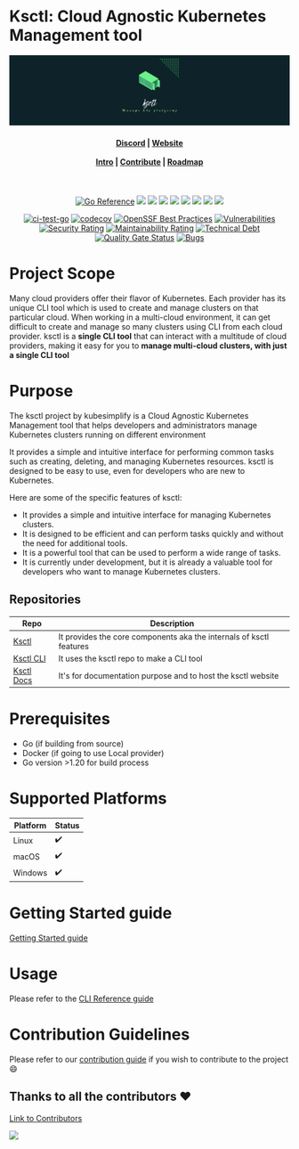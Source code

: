 # Ksctl: Cloud Agnostic Kubernetes Management tool

![CoverPage Social Media](./img/ksctl-cover.png)

<h4 align="center">
    <a href="https://discord.com/invite/kubesimplify">Discord</a> |
    <a href="https://kubesimplify.github.io/ksctl/">Website</a><br/><br/>
    <a href="https://kubesimplify.github.io/ksctl/docs/intro">Intro</a> |
    <a href="https://kubesimplify.github.io/ksctl/docs/contributions">Contribute</a> |
    <a href="https://kubesimplify.github.io/ksctl/docs/roadmap">Roadmap</a><br/><br/>
</h4>
<br>
<div align="center">
    <a href="https://pkg.go.dev/github.com/kubesimplify/ksctl"><img src="https://pkg.go.dev/badge/github.com/kubesimplify/ksctl.svg" alt="Go Reference"></a>
   <img src="https://img.shields.io/github/issues/kubesimplify/ksctl?style=for-the-badge" />
   <img src="https://img.shields.io/github/issues-pr/kubesimplify/ksctl?style=for-the-badge" />
   <img src="https://img.shields.io/github/issues-pr-closed-raw/kubesimplify/ksctl?style=for-the-badge" />
   <img src="https://img.shields.io/github/license/kubesimplify/ksctl?style=for-the-badge" />
   <img src="https://img.shields.io/github/forks/kubesimplify/ksctl?style=for-the-badge" />
   <img src="https://img.shields.io/github/stars/kubesimplify/ksctl?style=for-the-badge" />
   <img src="https://img.shields.io/github/contributors/kubesimplify/ksctl?style=for-the-badge" />
   <img src="https://img.shields.io/github/last-commit/kubesimplify/ksctl?style=for-the-badge" />
   <br>

   [![ci-test-go](https://github.com/kubesimplify/ksctl/actions/workflows/go-fmt.yaml/badge.svg)](https://github.com/kubesimplify/ksctl/actions/workflows/go-fmt.yaml)
  [![codecov](https://codecov.io/gh/kubesimplify/ksctl/branch/main/graph/badge.svg?token=QM61IOCPKC)](https://codecov.io/gh/kubesimplify/ksctl)
  [![OpenSSF Best Practices](https://bestpractices.coreinfrastructure.org/projects/7469/badge)](https://bestpractices.coreinfrastructure.org/projects/7469)
  [![Vulnerabilities](https://sonarcloud.io/api/project_badges/measure?project=kubesimplify_ksctl&metric=vulnerabilities)](https://sonarcloud.io/summary/new_code?id=kubesimplify_ksctl)
  [![Security Rating](https://sonarcloud.io/api/project_badges/measure?project=kubesimplify_ksctl&metric=security_rating)](https://sonarcloud.io/summary/new_code?id=kubesimplify_ksctl)
  [![Maintainability Rating](https://sonarcloud.io/api/project_badges/measure?project=kubesimplify_ksctl&metric=sqale_rating)](https://sonarcloud.io/summary/new_code?id=kubesimplify_ksctl)
  [![Technical Debt](https://sonarcloud.io/api/project_badges/measure?project=kubesimplify_ksctl&metric=sqale_index)](https://sonarcloud.io/summary/new_code?id=kubesimplify_ksctl)
  [![Quality Gate Status](https://sonarcloud.io/api/project_badges/measure?project=kubesimplify_ksctl&metric=alert_status)](https://sonarcloud.io/summary/new_code?id=kubesimplify_ksctl)
  [![Bugs](https://sonarcloud.io/api/project_badges/measure?project=kubesimplify_ksctl&metric=bugs)](https://sonarcloud.io/summary/new_code?id=kubesimplify_ksctl)

</div>




# Project Scope

Many cloud providers offer their flavor of Kubernetes. Each provider has its unique CLI tool which is used to create and manage clusters on that particular cloud. When working in a multi-cloud environment, it can get difficult to create and manage so many clusters using CLI from each cloud provider. ksctl is a **single CLI tool** that can interact with a multitude of cloud providers, making it easy for you to **manage multi-cloud clusters, with just a single CLI tool**

# Purpose

The ksctl project by kubesimplify is a Cloud Agnostic Kubernetes Management tool that helps developers and administrators manage Kubernetes clusters running on different environment

It provides a simple and intuitive interface for performing common tasks such as creating, deleting, and managing Kubernetes resources. ksctl is designed to be easy to use, even for developers who are new to Kubernetes.

Here are some of the specific features of ksctl:

- It provides a simple and intuitive interface for managing Kubernetes clusters.
- It is designed to be efficient and can perform tasks quickly and without the need for additional tools.
- It is a powerful tool that can be used to perform a wide range of tasks.
- It is currently under development, but it is already a valuable tool for developers who want to manage Kubernetes clusters.

## Repositories
Repo | Description
-|-
[Ksctl](https://github.com/kubesimplify/ksctl) | It provides the core components aka the internals of ksctl features
[Ksctl CLI](https://github.com/kubesimplify/ksctl-cli) | It uses the ksctl repo to make a CLI tool
[Ksctl Docs](https://github.com/kubesimplify/ksctl-docs) | It's for documentation purpose and to host the ksctl website

# Prerequisites

- Go (if building from source)
- Docker (if going to use Local provider)
- Go version >1.20 for build process

# Supported Platforms

Platform | Status
--|--
Linux | :heavy_check_mark:
macOS | :heavy_check_mark:
Windows | :heavy_check_mark:

# Getting Started guide

[Getting Started guide](https://kubesimplify.github.io/ksctl-docs/docs/getting-started/cli/)

# Usage

Please refer to the [CLI Reference guide](https://kubesimplify.github.io/ksctl-docs/docs/reference/cli/)
# Contribution Guidelines
Please refer to our [contribution guide](https://kubesimplify.github.io/ksctl-docs/docs/contribution-guidelines/) if you wish to contribute to the project :smile:

## Thanks to all the contributors ❤️
[Link to Contributors](https://github.com/kubesimplify/ksctl/graphs/contributors)

<a href="https://github.com/kubesimplify/ksctl/graphs/contributors">
  <img src="https://contrib.rocks/image?repo=kubesimplify/ksctl" />
</a>
